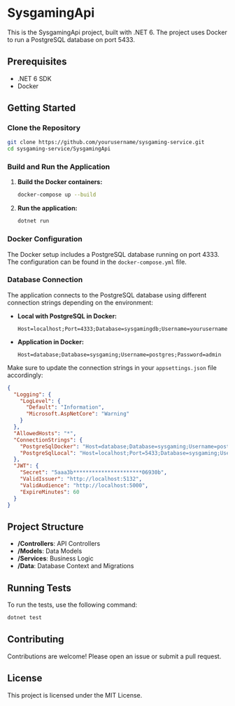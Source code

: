 # SysgamingApi

This is the SysgamingApi project, built with .NET 6. The project uses Docker to run a PostgreSQL database on port 5433.

## Prerequisites

- .NET 6 SDK
- Docker

## Getting Started

### Clone the Repository

```bash
git clone https://github.com/yourusername/sysgaming-service.git
cd sysgaming-service/SysgamingApi
```

### Build and Run the Application

1. **Build the Docker containers:**

    ```bash
    docker-compose up --build
    ```

2. **Run the application:**

    ```bash
    dotnet run
    ```

### Docker Configuration

The Docker setup includes a PostgreSQL database running on port 4333. The configuration can be found in the `docker-compose.yml` file.

### Database Connection

The application connects to the PostgreSQL database using different connection strings depending on the environment:

- **Local with PostgreSQL in Docker:**

    ```
    Host=localhost;Port=4333;Database=sysgamingdb;Username=yourusername;Password=yourpassword
    ```

- **Application in Docker:**

    ```
    Host=database;Database=sysgaming;Username=postgres;Password=admin
    ```

Make sure to update the connection strings in your `appsettings.json` file accordingly:

```json
{
  "Logging": {
    "LogLevel": {
      "Default": "Information",
      "Microsoft.AspNetCore": "Warning"
    }
  },
  "AllowedHosts": "*",
  "ConnectionStrings": {
    "PostgreSqlDocker": "Host=database;Database=sysgaming;Username=postgres;Password=admin",
    "PostgreSqlLocal": "Host=localhost;Port=5433;Database=sysgaming;Username=postgres;Password=admin"
  },
  "JWT": {
    "Secret": "5aaa3b**********************06930b",  
    "ValidIssuer": "http://localhost:5132",
    "ValidAudience": "http://localhost:5000",
    "ExpireMinutes": 60
  }
}
```

## Project Structure

- **/Controllers**: API Controllers
- **/Models**: Data Models
- **/Services**: Business Logic
- **/Data**: Database Context and Migrations

## Running Tests

To run the tests, use the following command:

```bash
dotnet test
```

## Contributing

Contributions are welcome! Please open an issue or submit a pull request.

## License

This project is licensed under the MIT License.
